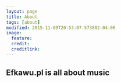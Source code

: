 ```yaml
---
layout: page
title: About
tags: [about]
modified: 2015-11-09T20:53:07.573882-04:00
image:
  feature: 
  credit: 
  creditlink: 
---
```


## Efkawu.pl is all about music 


